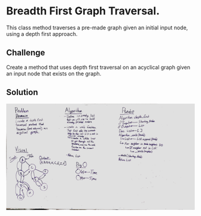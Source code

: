 # Breadth First Graph Traversal.
This class method traverses a pre-made graph given an initial input node, using a depth first approach.

## Challenge
Create a method that uses depth first traversal on an acyclical graph given an input node that exists on the graph.

## Solution
![Whiteboarding](../../assets/graph-depth-first.jpg)
